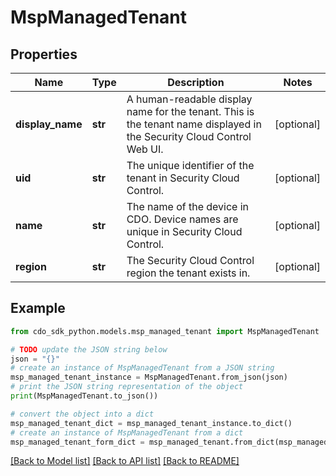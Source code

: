 # MspManagedTenant


## Properties

Name | Type | Description | Notes
------------ | ------------- | ------------- | -------------
**display_name** | **str** | A human-readable display name for the tenant. This is the tenant name displayed in the Security Cloud Control Web UI. | [optional] 
**uid** | **str** | The unique identifier of the tenant in Security Cloud Control. | [optional] 
**name** | **str** | The name of the device in CDO. Device names are unique in Security Cloud Control. | [optional] 
**region** | **str** | The Security Cloud Control region the tenant exists in. | [optional] 

## Example

```python
from cdo_sdk_python.models.msp_managed_tenant import MspManagedTenant

# TODO update the JSON string below
json = "{}"
# create an instance of MspManagedTenant from a JSON string
msp_managed_tenant_instance = MspManagedTenant.from_json(json)
# print the JSON string representation of the object
print(MspManagedTenant.to_json())

# convert the object into a dict
msp_managed_tenant_dict = msp_managed_tenant_instance.to_dict()
# create an instance of MspManagedTenant from a dict
msp_managed_tenant_form_dict = msp_managed_tenant.from_dict(msp_managed_tenant_dict)
```
[[Back to Model list]](../README.md#documentation-for-models) [[Back to API list]](../README.md#documentation-for-api-endpoints) [[Back to README]](../README.md)



